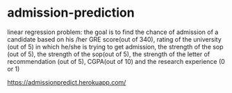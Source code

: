 # admission-prediction


linear regression problem: the goal is to find the chance of admission of a candidate based on his /her GRE score(out of 340),
rating of the university (out of 5) in which he/she is trying to get admission, 
the strength of the sop (out of 5), the strength of the sop(out of 5), 
the strength of the letter of recommendation (out of 5), CGPA(out of 10) and the research experience (0 or 1)


https://admissionpredict.herokuapp.com/
